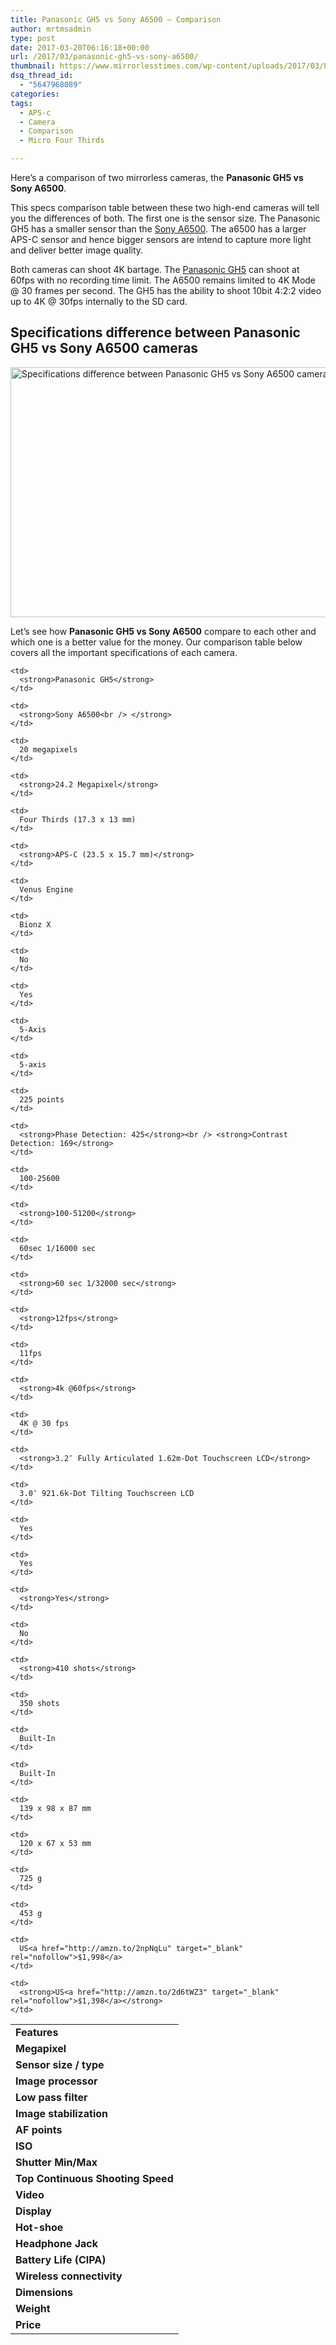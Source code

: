 ```yaml
---
title: Panasonic GH5 vs Sony A6500 – Comparison
author: mrtmsadmin
type: post
date: 2017-03-20T06:16:18+00:00
url: /2017/03/panasonic-gh5-vs-sony-a6500/
thumbnail: https://www.mirrorlesstimes.com/wp-content/uploads/2017/03/Panasonic-GH5-vs-Sony-A6500.jpg
dsq_thread_id:
  - "5647968089"
categories:
tags:
  - APS-c
  - Camera
  - Comparison
  - Micro Four Thirds

---
```

Here’s a comparison of two mirrorless cameras, the **Panasonic GH5 vs Sony A6500**.

This specs comparison table between these two high-end cameras will tell you the differences of both. The first one is the sensor size. The Panasonic GH5 has a smaller sensor than the [Sony A6500][1]. The a6500 has a larger APS-C sensor and hence bigger sensors are intend to capture more light and deliver better image quality.

Both cameras can shoot 4K bartage. The [Panasonic GH5][2] can shoot at 60fps with no recording time limit. The A6500 remains limited to 4K Mode @ 30 frames per second. The GH5 has the ability to shoot 10bit 4:2:2 video up to 4K @ 30fps internally to the SD card.<!--more-->

## Specifications difference between Panasonic GH5 vs Sony A6500 cameras

[<img class="aligncenter wp-image-1043 size-full" title="Specifications difference between Panasonic GH5 vs Sony A6500 cameras" src="https://i0.wp.com/www.mirrorlesstimes.com/wp-content/uploads/2017/03/Panasonic-GH5-vs-Sony-A6500.jpg?resize=600%2C400&#038;ssl=1" alt="Specifications difference between Panasonic GH5 vs Sony A6500 cameras" width="600" height="400" srcset="https://i0.wp.com/www.mirrorlesstimes.com/wp-content/uploads/2017/03/Panasonic-GH5-vs-Sony-A6500.jpg?w=900&ssl=1 900w, https://i0.wp.com/www.mirrorlesstimes.com/wp-content/uploads/2017/03/Panasonic-GH5-vs-Sony-A6500.jpg?resize=300%2C200&ssl=1 300w, https://i0.wp.com/www.mirrorlesstimes.com/wp-content/uploads/2017/03/Panasonic-GH5-vs-Sony-A6500.jpg?resize=768%2C512&ssl=1 768w, https://i0.wp.com/www.mirrorlesstimes.com/wp-content/uploads/2017/03/Panasonic-GH5-vs-Sony-A6500.jpg?resize=180%2C120&ssl=1 180w" sizes="(max-width: 600px) 100vw, 600px" data-recalc-dims="1" />][3]

Let’s see how **Panasonic GH5 vs Sony A6500** compare to each other and which one is a better value for the money. Our comparison table below covers all the important specifications of each camera.

<table  class=" table table-hover table table-hover" >
  <tr>
    <td>
      <strong>Features</strong>
    </td>
    
    <td>
      <strong>Panasonic GH5</strong>
    </td>
    
    <td>
      <strong>Sony A6500<br /> </strong>
    </td>
  </tr>
  
  <tr>
    <td>
      <strong>Megapixel</strong>
    </td>
    
    <td>
      20 megapixels
    </td>
    
    <td>
      <strong>24.2 Megapixel</strong>
    </td>
  </tr>
  
  <tr>
    <td>
      <strong>Sensor size / type</strong>
    </td>
    
    <td>
      Four Thirds (17.3 x 13 mm)
    </td>
    
    <td>
      <strong>APS-C (23.5 x 15.7 mm)</strong>
    </td>
  </tr>
  
  <tr>
    <td>
      <strong>Image processor<br /> </strong>
    </td>
    
    <td>
      Venus Engine
    </td>
    
    <td>
      Bionz X
    </td>
  </tr>
  
  <tr>
    <td>
      <strong>Low pass filter</strong>
    </td>
    
    <td>
      No
    </td>
    
    <td>
      Yes
    </td>
  </tr>
  
  <tr>
    <td>
      <strong>Image stabilization</strong>
    </td>
    
    <td>
      5-Axis
    </td>
    
    <td>
      5-axis
    </td>
  </tr>
  
  <tr>
    <td>
      <strong>AF points</strong>
    </td>
    
    <td>
      225 points
    </td>
    
    <td>
      <strong>Phase Detection: 425</strong><br /> <strong>Contrast Detection: 169</strong>
    </td>
  </tr>
  
  <tr>
    <td>
      <strong>ISO</strong>
    </td>
    
    <td>
      100-25600
    </td>
    
    <td>
      <strong>100-51200</strong>
    </td>
  </tr>
  
  <tr>
    <td>
      <strong>Shutter</strong> <strong>Min/Max</strong>
    </td>
    
    <td>
      60sec 1/16000 sec
    </td>
    
    <td>
      <strong>60 sec 1/32000 sec</strong>
    </td>
  </tr>
  
  <tr>
    <td>
      <strong>Top Continuous Shooting Speed</strong>
    </td>
    
    <td>
      <strong>12fps</strong>
    </td>
    
    <td>
      11fps
    </td>
  </tr>
  
  <tr>
    <td>
      <strong>Video</strong>
    </td>
    
    <td>
      <strong>4k @60fps</strong>
    </td>
    
    <td>
      4K @ 30 fps
    </td>
  </tr>
  
  <tr>
    <td>
      <strong>Display</strong>
    </td>
    
    <td>
      <strong>3.2″ Fully Articulated 1.62m-Dot Touchscreen LCD</strong>
    </td>
    
    <td>
      3.0″ 921.6k-Dot Tilting Touchscreen LCD
    </td>
  </tr>
  
  <tr>
    <td>
      <strong>Hot-shoe</strong>
    </td>
    
    <td>
      Yes
    </td>
    
    <td>
      Yes
    </td>
  </tr>
  
  <tr>
    <td>
      <strong>Headphone Jack</strong>
    </td>
    
    <td>
      <strong>Yes</strong>
    </td>
    
    <td>
      No
    </td>
  </tr>
  
  <tr>
    <td>
      <strong>Battery Life (CIPA)</strong>
    </td>
    
    <td>
      <strong>410 shots</strong>
    </td>
    
    <td>
      350 shots
    </td>
  </tr>
  
  <tr>
    <td>
      <strong>Wireless connectivity</strong>
    </td>
    
    <td>
      Built-In
    </td>
    
    <td>
      Built-In
    </td>
  </tr>
  
  <tr>
    <td>
      <strong>Dimensions</strong>
    </td>
    
    <td>
      139 x 98 x 87 mm
    </td>
    
    <td>
      120 x 67 x 53 mm
    </td>
  </tr>
  
  <tr>
    <td>
      <strong>Weight</strong>
    </td>
    
    <td>
      725 g
    </td>
    
    <td>
      453 g
    </td>
  </tr>
  
  <tr>
    <td>
      <strong>Price</strong>
    </td>
    
    <td>
      US<a href="http://amzn.to/2npNqLu" target="_blank" rel="nofollow">$1,998</a>
    </td>
    
    <td>
      <strong>US<a href="http://amzn.to/2d6tWZ3" target="_blank" rel="nofollow">$1,398</a></strong>
    </td>
  </tr>
</table>

 [1]: https://www.mirrorlesstimes.com/2016/10/sony-a6500/
 [2]: https://www.mirrorlesstimes.com/2017/01/panasonic-gh5/
 [3]: https://i0.wp.com/www.mirrorlesstimes.com/wp-content/uploads/2017/03/Panasonic-GH5-vs-Sony-A6500.jpg?ssl=1
